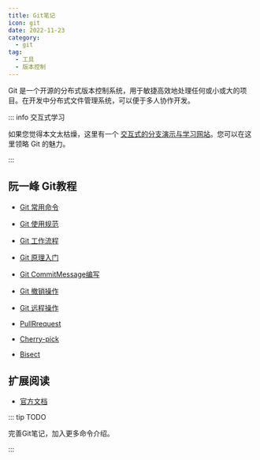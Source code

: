 ```yaml
---
title: Git笔记
icon: git
date: 2022-11-23
category:
  - git
tag:
  - 工具
  - 版本控制
---
```


Git 是一个开源的分布式版本控制系统，用于敏捷高效地处理任何或小或大的项目。在开发中分布式文件管理系统，可以便于多人协作开发。

::: info 交互式学习

如果您觉得本文太枯燥，这里有一个 [交互式的分支演示与学习网站](http://learngitbranching.js.org/)。您可以在这里领略 Git 的魅力。

:::

<!-- more -->

## 阮一峰 Git教程

- [Git 常用命令](C_common.md)

- [Git 使用规范](C_use.md)

- [Git 工作流程](C_workflow.md)

- [Git 原理入门](C_principle.md)

- [Git CommitMessage编写](C_CommitMessage.md)

- [Git 撤销操作](C_revocation.md)

- [Git 远程操作](C_remote.md)

- [PullRrequest](C_PullRequest.md)

- [Cherry-pick](C_cherry-pick.md)

- [Bisect](C_bisect.md)

## 扩展阅读

- [官方文档](https://git-scm.com/doc)

::: tip TODO

完善Git笔记，加入更多命令介绍。

:::
